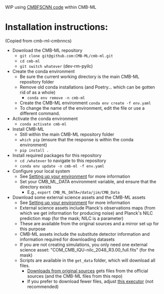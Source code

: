 WIP using [CMBFSCNN code](https://github.com/yanyepeng/CMBFSCNN) within CMB-ML

# Installation instructions:
(Copied from cmb-ml-cmbnncs)

- Download the CMB-ML repository
    - `git clone git@github.com:CMB-ML/cmb-ml.git`
    - `cd cmb-ml`
    - `git switch whatever` (dev-rm-pyilc)
- Create the conda environment 
    - Be sure the current working directory is the main CMB-ML repository folder
    - Remove old conda installations (and Poetry... which can be gotten rid of as a whole)
        - `conda env remove -n cmb-ml`
    - Create the CMB-ML environment `conda env create -f env.yaml`
    - To change the name of the environment, edit the file or use a different command.
- Activate the conda environment
    - `conda activate cmb-ml`
- Install CMB-ML
    - Still within the main CMB-ML repository folder
    - `which pip` (ensure that the response is within the conda environment)
    - `pip install .`
- Install required packages for this repository
  - `cd /whatever` to navigate to this repository 
  - `conda env update -n cmb-ml -f env.yaml`
- Configure your local system
  - See [Setting up your environment](https://github.com/CMB-ML/cmb-ml-tutorials/blob/main/C_setting_up_local.ipynb) for more information
  - Set your CMB_ML_DATA environment variable, and ensure that the directory exists
    - E.g., `export CMB_ML_DATA=/data/jim/CMB_Data`
- Download some external science assets and the CMB-ML assets
  - See [Setting up your environment](https://github.com/CMB-ML/cmb-ml-tutorials/blob/main/C_setting_up_local.ipynb) for more information
  - External science assets include Planck's observations maps (from which we get information for producing noise) and Planck's NILC prediction map (for the mask; NILC is a parameter)
  - These are available from the original sources and a mirror set up for this purpose
  - CMB-ML assets include the substitute detector information and information required for downloading datasets
  - If you are not creating simulations, you only need one external science asset: "COM_CMB_IQU-nilc_2048_R3.00_full.fits" (for the mask)
  - Scripts are available in the `get_data` folder, which will download all files.
    - [Downloads from original sources](./get_data/get_assets.py) gets files from the official sources (and the CMB-ML files from this repo)
    - If you prefer to download fewer files, adjust [this executor](get_data/stage_executors/A_get_assets.py) (not recommended)